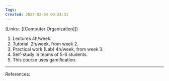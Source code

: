 ```yaml
---
Tags: 
Created: 2023-02-04 00:24:31
---
```

(Links:: [[Computer Organization]])
1.  Lectures 4h/week.
2.  Tutorial  2h/week, from week 2.
3.  Practical work (Lab) 4h/week, from week 3.
4.  Self-study in teams of 5-6 students.
5.  This course uses gamification.

---
References: